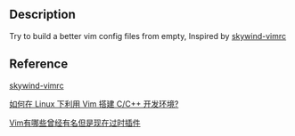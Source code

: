 ## Description

Try to build a better vim config files from empty,
Inspired by [skywind-vimrc](https://github.com/skywind3000/vim)

## Reference

[skywind-vimrc](https://github.com/skywind3000/vim)

[如何在 Linux 下利用 Vim 搭建 C/C++ 开发环境?](https://www.zhihu.com/question/47691414)

[Vim有哪些曾经有名但是现在过时插件](https://www.zhihu.com/question/31934850)
